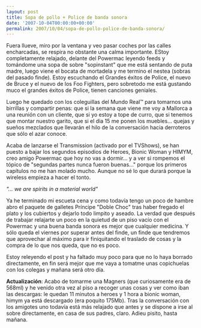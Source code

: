 ```yaml
---
layout: post
title: Sopa de pollo + Police de banda sonora
date: '2007-10-04T00:00:00+00:00'
permalink: 2007/10/04/sopa-de-pollo-police-de-banda-sonora/
---
```

Fuera llueve, miro por la ventana y veo pasar coches por las calles encharcadas, se respira no obstante una calma importante. EStoy completamente relajado, delante del Powermac leyendo feeds y tomándome una sopa de sobre "sopinstant" que me está sentando de puta madre, luego viene el bocata de mortadela y me termino el nestea (sobras del pasado finde). Estoy escuchando el Grandes éxitos de Police, el nuevo de Bruce y el nuevo de los Foo Fighters, pero sobretodo me está gustando muco el grandes éxitos de Police, tienen canciones geniales.

Luego he quedado con los coleguillas del Mundo Real&trade; para tomarnos una birrillas y compartir penas: que si la semana que viene me voy a Mallorca a una reunión con un cliente, que si yo estoy a tope de curro, que si tenemos que montar nuestro garito, que si el dia 15 me ponen los muebles... quejas y sueños mezclados que llevarán el hilo de la conversación hacia derroteros que sólo el azar conoce.

Acaba de lanzarse el Transmission (activado por el TVShows), se han puesto a bajar los segundos episodios de Heroes, Bionic Woman y HIMYM, creo amigo Powermac que hoy no vas a dormir... y a ver si rompemos el tópico de "segundas partes nunca fueron buenas..." porque los primeros capítulos no me han molado mucho. Aunque no sé lo que durará porque la wireless empieza a hacer el tonto.

<em>"... we are spirits in a material world"</em>

Ya he terminado mi escueta cena y como todavía tengo un poco de hambre abro el paquete de galletes Príncipe "Doble Choc" tras haber fregado el plato y los cubiertos y dejarlo todo limpito y aseado. La verdad que después de trabajar relajarte un poco en la quietud de un piso vacío con el Powermac y una buena banda sonora es mejor que cualquier medicina. Y sólo queda el viernes por superar antes del finde, un finde que tendremos que aprovechar al máximo para ir finiquitando el traslado de cosas y la compra de lo que nos queda, que no es poco. 

Estoy releyendo el post y ha faltado muy poco para que no lo haya borrado directamente, en fin será mejor que me vaya a tomatme unas copichuelas con los colegas y mañana será otro día.

<strong>Actualización</strong>: Acabo de tomarme una Magners (que curiosamente era de 568ml) y he venido otra vez al piso a recoger unas cosas y ver como iban las descargas: le quedan 11 minutos a heroes y 1 hora a bionic woman, himym ya está descargado (era poquito 175Mb). Tras la conversación con los amigotes uno todavía está más relajado que antes y se dispone a irse al sobre directamente, en casa de sus padres, claro. Adieu pisito, hasta mañana.

